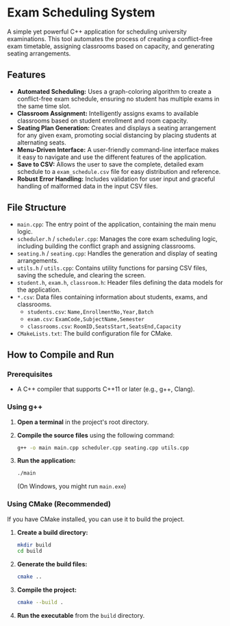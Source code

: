 # Exam Scheduling System

A simple yet powerful C++ application for scheduling university examinations. This tool automates the process of creating a conflict-free exam timetable, assigning classrooms based on capacity, and generating seating arrangements.

## Features

- **Automated Scheduling:** Uses a graph-coloring algorithm to create a conflict-free exam schedule, ensuring no student has multiple exams in the same time slot.
- **Classroom Assignment:** Intelligently assigns exams to available classrooms based on student enrollment and room capacity.
- **Seating Plan Generation:** Creates and displays a seating arrangement for any given exam, promoting social distancing by placing students at alternating seats.
- **Menu-Driven Interface:** A user-friendly command-line interface makes it easy to navigate and use the different features of the application.
- **Save to CSV:** Allows the user to save the complete, detailed exam schedule to a `exam_schedule.csv` file for easy distribution and reference.
- **Robust Error Handling:** Includes validation for user input and graceful handling of malformed data in the input CSV files.

## File Structure

- `main.cpp`: The entry point of the application, containing the main menu logic.
- `scheduler.h` / `scheduler.cpp`: Manages the core exam scheduling logic, including building the conflict graph and assigning classrooms.
- `seating.h` / `seating.cpp`: Handles the generation and display of seating arrangements.
- `utils.h` / `utils.cpp`: Contains utility functions for parsing CSV files, saving the schedule, and clearing the screen.
- `student.h`, `exam.h`, `classroom.h`: Header files defining the data models for the application.
- `*.csv`: Data files containing information about students, exams, and classrooms.
  - `students.csv`: `Name,EnrollmentNo,Year,Batch`
  - `exam.csv`: `ExamCode,SubjectName,Semester`
  - `classrooms.csv`: `RoomID,SeatsStart,SeatsEnd,Capacity`
- `CMakeLists.txt`: The build configuration file for CMake.

## How to Compile and Run

### Prerequisites

- A C++ compiler that supports C++11 or later (e.g., g++, Clang).

### Using g++

1.  **Open a terminal** in the project's root directory.
2.  **Compile the source files** using the following command:

    ```sh
    g++ -o main main.cpp scheduler.cpp seating.cpp utils.cpp
    ```

3.  **Run the application:**

    ```sh
    ./main
    ```
    (On Windows, you might run `main.exe`)

### Using CMake (Recommended)

If you have CMake installed, you can use it to build the project.

1.  **Create a build directory:**

    ```sh
    mkdir build
    cd build
    ```

2.  **Generate the build files:**

    ```sh
    cmake ..
    ```

3.  **Compile the project:**

    ```sh
    cmake --build .
    ```

4.  **Run the executable** from the `build` directory.
